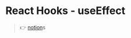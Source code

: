 # React Hooks - useEffect

> 👉 [notion](https://www.notion.so/xtring/React-Hooks-useEffect-33d21dce3edd4d18a200ae742ac3e789)s